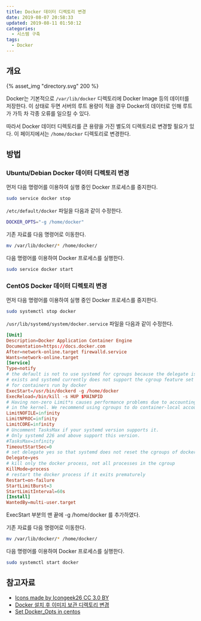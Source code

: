 ```yaml
---
title: Docker 데이터 디렉토리 변경
date: 2019-08-07 20:58:33
updated: 2019-08-11 01:50:12
categories:
  - 시스템 구축
tags:
  - Docker
---
```


## 개요

{% asset_img "directory.svg" 200 %}

Docker는 기본적으로 `/var/lib/docker` 디렉토리에 Docker Image 등의 데이터를 저장한다.
이 상태로 두면 서버의 루트 용량이 적을 경우 Docker의 데이터로 인해 루트가 가득 차 각종 오류를 일으킬 수 있다.

따라서 Docker 데이터 디렉토리를 큰 용량을 가진 별도의 디렉토리로 변경할 필요가 있다.
이 페이지에서는 `/home/docker` 디렉토리로 변경한다.

<!-- more -->

## 방법

### Ubuntu/Debian Docker 데이터 디렉토리 변경

먼저 다음 명령어를 이용하여 실행 중인 Docker 프로세스를 중지한다.

```bash
sudo service docker stop
```

`/etc/default/docker` 파일을 다음과 같이 수정한다.

```bash
DOCKER_OPTS="-g /home/docker"
```

기존 자료를 다음 명령어로 이동한다.

```bash
mv /var/lib/docker/* /home/docker/
```

다음 명령어를 이용하여 Docker 프로세스를 실행한다.

```bash
sudo service docker start
```

### CentOS Docker 데이터 디렉토리 변경

먼저 다음 명령어를 이용하여 실행 중인 Docker 프로세스를 중지한다.

```bash
sudo systemctl stop docker
```

`/usr/lib/systemd/system/docker.service` 파일을 다음과 같이 수정한다.

```conf
[Unit]
Description=Docker Application Container Engine
Documentation=https://docs.docker.com
After=network-online.target firewalld.service
Wants=network-online.target
[Service]
Type=notify
# the default is not to use systemd for cgroups because the delegate issues still
# exists and systemd currently does not support the cgroup feature set required
# for containers run by docker
ExecStart=/usr/bin/dockerd -g /home/docker
ExecReload=/bin/kill -s HUP $MAINPID
# Having non-zero Limit*s causes performance problems due to accounting overhead
# in the kernel. We recommend using cgroups to do container-local accounting.
LimitNOFILE=infinity
LimitNPROC=infinity
LimitCORE=infinity
# Uncomment TasksMax if your systemd version supports it.
# Only systemd 226 and above support this version.
#TasksMax=infinity
TimeoutStartSec=0
# set delegate yes so that systemd does not reset the cgroups of docker containers
Delegate=yes
# kill only the docker process, not all processes in the cgroup
KillMode=process
# restart the docker process if it exits prematurely
Restart=on-failure
StartLimitBurst=3
StartLimitInterval=60s
[Install]
WantedBy=multi-user.target
```

ExecStart 부분의 맨 끝에 -g /home/docker 를 추가하였다.

기존 자료를 다음 명령어로 이동한다.

```bash
mv /var/lib/docker/* /home/docker/
```

다음 명령어를 이용하여 Docker 프로세스를 실행한다.

```bash
sudo systemctl start docker
```

## 참고자료

- [Icons made by Icongeek26 CC 3.0 BY](https://www.flaticon.com/authors/icongeek26)
- [Docker 설치 후 이미지 보관 디렉토리 변경](http://dveamer.github.io/backend/DockerImageDirectory.html)
- [Set Docker_Opts in centos](https://stackoverflow.com/questions/26166550/set-docker-opts-in-centos)
